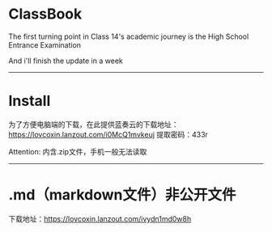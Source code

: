 # ClassBook
The first turning point in Class 14's academic journey is the High School Entrance Examination

And i'll finish the update in a week

---

# Install
为了方便电脑端的下载，在此提供蓝奏云的下载地址：https://lovcoxin.lanzout.com/i0McQ1mvkeuj
提取密码：433r

Attention: 内含.zip文件，手机一般无法读取

---

# .md（markdown文件）非公开文件
下载地址：https://lovcoxin.lanzout.com/ivydn1md0w8h


